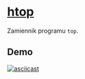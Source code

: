 # [htop](https://hisham.hm/htop/)
Zamiennik programu `top`.

## Demo
[![asciicast](https://asciinema.org/a/237738.svg)](https://asciinema.org/a/237738)
